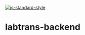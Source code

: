 [![js-standard-style](https://img.shields.io/badge/code%20style-standard-brightgreen.svg)](http://standardjs.com)
# labtrans-backend
